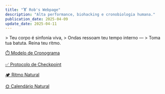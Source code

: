 ```yaml
---
title: "🏋️ Rob's Webpage"
description: "Alta performance, biohacking e cronobiologia humana."
publication_date: 2025-04-09
update_date: 2025-04-11
---
```


<section class="section text-center">
> Teu corpo é sinfonia viva,  
> Ondas ressoam teu tempo interno —  
> Toma tua batuta. Reina teu ritmo.

[⏱️ Modelo de Cronograma](/schedule-template/)

[✅ Protocolo de Checkpoint](/checkpoint-protocol/)

[🏕️ Ritmo Natural](/natural-rhythm/)

[🌞 Calendário Natural](/natural-calendar/)
</section>
